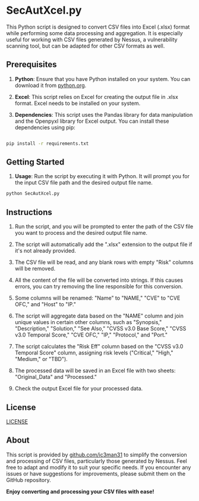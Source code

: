 # SecAutXcel.py

This Python script is designed to convert CSV files into Excel (.xlsx) format while performing some data processing and aggregation. It is especially useful for working with CSV files generated by Nessus, a vulnerability scanning tool, but can be adapted for other CSV formats as well.

## Prerequisites

1. **Python**: Ensure that you have Python installed on your system. You can download it from [python.org](https://www.python.org/downloads/).
    
2. **Excel**: This script relies on Excel for creating the output file in .xlsx format. Excel needs to be installed on your system.
    
3. **Dependencies**: This script uses the Pandas library for data manipulation and the Openpyxl library for Excel output. You can install these dependencies using pip:

````bash

pip install -r requirements.txt
````   

## Getting Started

1. **Usage**: Run the script by executing it with Python. It will prompt you for the input CSV file path and the desired output file name.

````python
python SecAutXcel.py
````

## Instructions

1. Run the script, and you will be prompted to enter the path of the CSV file you want to process and the desired output file name.
    
2. The script will automatically add the ".xlsx" extension to the output file if it's not already provided.
    
3. The CSV file will be read, and any blank rows with empty "Risk" columns will be removed.
    
4. All the content of the file will be converted into strings. If this causes errors, you can try removing the line responsible for this conversion.
    
5. Some columns will be renamed: "Name" to "NAME," "CVE" to "CVE OFC," and "Host" to "IP."
    
6. The script will aggregate data based on the "NAME" column and join unique values in certain other columns, such as "Synopsis," "Description," "Solution," "See Also," "CVSS v3.0 Base Score," "CVSS v3.0 Temporal Score," "CVE OFC," "IP," "Protocol," and "Port."
    
7. The script calculates the "Risk Eff" column based on the "CVSS v3.0 Temporal Score" column, assigning risk levels ("Critical," "High," "Medium," or "TBD").
    
8. The processed data will be saved in an Excel file with two sheets: "Original_Data" and "Processed."
    
9. Check the output Excel file for your processed data.
    
## License

[LICENSE](LICENSE)

## About

This script is provided by [github.com/ic3man31](https://github.com/ic3man31) to simplify the conversion and processing of CSV files, particularly those generated by Nessus. Feel free to adapt and modify it to suit your specific needs. If you encounter any issues or have suggestions for improvements, please submit them on the GitHub repository.

**Enjoy converting and processing your CSV files with ease!**
